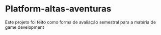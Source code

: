 # Platform-altas-aventuras
Este projeto foi feito como forma de avaliação semestral para a matéria de game development
